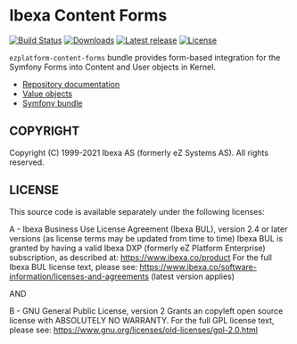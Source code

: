 # Ibexa Content Forms

[![Build Status](https://img.shields.io/travis/ezsystems/ezplatform-content-forms.svg?style=flat-square)](https://travis-ci.org/ezsystems/ezplatform-content-forms)
[![Downloads](https://img.shields.io/packagist/dt/ezsystems/ezplatform-content-forms.svg?style=flat-square)](https://packagist.org/packages/ezsystems/ezplatform-content-forms)
[![Latest release](https://img.shields.io/github/release/ezsystems/ezplatform-content-forms.svg?style=flat-square)](https://github.com/ezsystems/ezplatform-content-forms/releases)
[![License](https://img.shields.io/github/license/ezsystems/ezplatform-content-forms.svg?style=flat-square)](LICENSE)

`ezplatform-content-forms` bundle provides form-based integration for the Symfony Forms into Content and User objects in Kernel.
- [Repository documentation](https://doc.ezplatform.com/en/latest/guide/repository/)
- [Value objects](https://doc.ezplatform.com/en/latest/api/public_php_api/#value-objects)
- [Symfony bundle](https://doc.ezplatform.com/en/latest/api/public_php_api_customization/#symfony-bundle)

## COPYRIGHT
Copyright (C) 1999-2021 Ibexa AS (formerly eZ Systems AS). All rights reserved.

## LICENSE
This source code is available separately under the following licenses:

A - Ibexa Business Use License Agreement (Ibexa BUL),
version 2.4 or later versions (as license terms may be updated from time to time)
Ibexa BUL is granted by having a valid Ibexa DXP (formerly eZ Platform Enterprise) subscription,
as described at: https://www.ibexa.co/product
For the full Ibexa BUL license text, please see:
https://www.ibexa.co/software-information/licenses-and-agreements (latest version applies)

AND

B - GNU General Public License, version 2
Grants an copyleft open source license with ABSOLUTELY NO WARRANTY. For the full GPL license text, please see:
https://www.gnu.org/licenses/old-licenses/gpl-2.0.html
